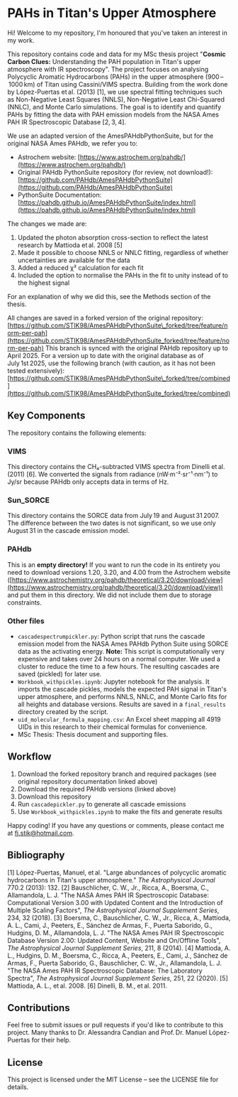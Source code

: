 # PAHs in Titan's Upper Atmosphere

Hi! Welcome to my repository, I'm honoured that you've taken an interest in my work.

This repository contains code and data for my MSc thesis project "**Cosmic Carbon Clues:** Understanding the PAH population in Titan's upper atmosphere with IR spectroscopy". The project focuses on analysing Polycyclic Aromatic Hydrocarbons (PAHs) in the upper atmosphere (900 – 1000 km) of Titan using Cassini/VIMS spectra. Building from the work done by López-Puertas et al. (2013) \[1], we use spectral fitting techniques such as Non-Negative Least Squares (NNLS), Non-Negative Least Chi-Squared (NNLC), and Monte Carlo simulations. The goal is to identify and quantify PAHs by fitting the data with PAH emission models from the NASA Ames PAH IR Spectroscopic Database \[2, 3, 4].

We use an adapted version of the AmesPAHdbPythonSuite, but for the original NASA Ames PAHdb, we refer you to:

* Astrochem website: [https://www.astrochem.org/pahdb/](https://www.astrochem.org/pahdb/)
* Original PAHdb PythonSuite repository (for review, not download!): [https://github.com/PAHdb/AmesPAHdbPythonSuite](https://github.com/PAHdb/AmesPAHdbPythonSuite)
* PythonSuite Documentation: [https://pahdb.github.io/AmesPAHdbPythonSuite/index.html](https://pahdb.github.io/AmesPAHdbPythonSuite/index.html)

The changes we made are:

1. Updated the photon absorption cross-section to reflect the latest research by Mattioda et al. 2008 \[5]
2. Made it possible to choose NNLS or NNLC fitting, regardless of whether uncertainties are available for the data
3. Added a reduced χ² calculation for each fit
4. Included the option to normalise the PAHs in the fit to unity instead of to the highest signal

For an explanation of why we did this, see the Methods section of the thesis.

All changes are saved in a forked version of the original repository:
[https://github.com/STIK98/AmesPAHdbPythonSuite\_forked/tree/feature/norm-per-pah](https://github.com/STIK98/AmesPAHdbPythonSuite_forked/tree/feature/norm-per-pah)
This branch is synced with the original PAHdb repository up to April 2025.
For a version up to date with the original database as of July 1st 2025, use the following branch (with caution, as it has not been tested extensively):
[https://github.com/STIK98/AmesPAHdbPythonSuite\_forked/tree/combined](https://github.com/STIK98/AmesPAHdbPythonSuite_forked/tree/combined)

## Key Components

The repository contains the following elements:

### VIMS

This directory contains the CH₄-subtracted VIMS spectra from Dinelli et al. (2011) \[6].
We converted the signals from radiance (nW·m⁻²·sr⁻¹·nm⁻¹) to Jy/sr because PAHdb only accepts data in terms of Hz.

### Sun\_SORCE

This directory contains the SORCE data from July 19 and August 31 2007.
The difference between the two dates is not significant, so we use only August 31 in the cascade emission model.

### PAHdb

This is an **empty directory!** If you want to run the code in its entirety you need to download versions 1.20, 3.20, and 4.00 from the Astrochem website ([https://www.astrochemistry.org/pahdb/theoretical/3.20/download/view](https://www.astrochemistry.org/pahdb/theoretical/3.20/download/view)) and put them in this directory. We did not include them due to storage constraints.

### Other files

* `cascadespectrumpickler.py`: Python script that runs the cascade emission model from the NASA Ames PAHdb Python Suite using SORCE data as the activating energy.
  **Note:** This script is computationally very expensive and takes over 24 hours on a normal computer. We used a cluster to reduce the time to a few hours. The resulting cascades are saved (pickled) for later use.
* `Workbook_withpickles.ipynb`: Jupyter notebook for the analysis. It imports the cascade pickles, models the expected PAH signal in Titan's upper atmosphere, and performs NNLS, NNLC, and Monte Carlo fits for all heights and database versions. Results are saved in a `final_results` directory created by the script.
* `uid_molecular_formula_mapping.csv`: An Excel sheet mapping all 4919 UIDs in this research to their chemical formulas for convenience.
* MSc Thesis: Thesis document and supporting files.

## Workflow

1. Download the forked repository branch and required packages (see original repository documentation linked above)
2. Download the required PAHdb versions (linked above)
3. Download this repository
4. Run `cascadepickler.py` to generate all cascade emissions
5. Use `Workbook_withpickles.ipynb` to make the fits and generate results

Happy coding! If you have any questions or comments, please contact me at [fj.stik@hotmail.com](mailto:fj.stik@hotmail.com).

## Bibliography

\[1] López-Puertas, Manuel, et al. "Large abundances of polycyclic aromatic hydrocarbons in Titan's upper atmosphere." *The Astrophysical Journal* 770.2 (2013): 132.
\[2] Bauschlicher, C. W., Jr., Ricca, A., Boersma, C., Allamandola, L. J. "The NASA Ames PAH IR Spectroscopic Database: Computational Version 3.00 with Updated Content and the Introduction of Multiple Scaling Factors", *The Astrophysical Journal Supplement Series*, 234, 32 (2018).
\[3] Boersma, C., Bauschlicher, C. W., Jr., Ricca, A., Mattioda, A. L., Cami, J., Peeters, E., Sánchez de Armas, F., Puerta Saborido, G., Hudgins, D. M., Allamandola, L. J. "The NASA Ames PAH IR Spectroscopic Database Version 2.00: Updated Content, Website and On/Offline Tools", *The Astrophysical Journal Supplement Series*, 211, 8 (2014).
\[4] Mattioda, A. L., Hudgins, D. M., Boersma, C., Ricca, A., Peeters, E., Cami, J., Sánchez de Armas, F., Puerta Saborido, G., Bauschlicher, C. W., Jr., Allamandola, L. J. "The NASA Ames PAH IR Spectroscopic Database: The Laboratory Spectra", *The Astrophysical Journal Supplement Series*, 251, 22 (2020).
\[5] Mattioda, A. L., et al. 2008.
\[6] Dinelli, B. M., et al. 2011.

## Contributions

Feel free to submit issues or pull requests if you'd like to contribute to this project. Many thanks to Dr. Alessandra Candian and Prof. Dr. Manuel López-Puertas for their help.

## License

This project is licensed under the MIT License – see the LICENSE file for details.
